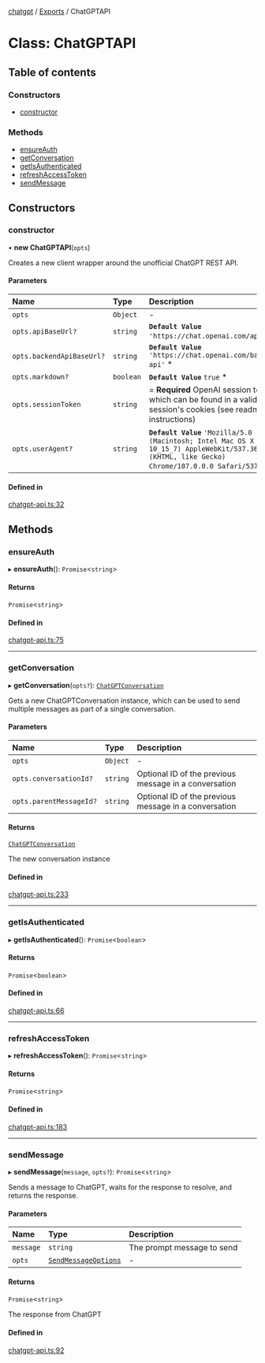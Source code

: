 [chatgpt](../readme.md) / [Exports](../modules.md) / ChatGPTAPI

# Class: ChatGPTAPI

## Table of contents

### Constructors

- [constructor](ChatGPTAPI.md#constructor)

### Methods

- [ensureAuth](ChatGPTAPI.md#ensureauth)
- [getConversation](ChatGPTAPI.md#getconversation)
- [getIsAuthenticated](ChatGPTAPI.md#getisauthenticated)
- [refreshAccessToken](ChatGPTAPI.md#refreshaccesstoken)
- [sendMessage](ChatGPTAPI.md#sendmessage)

## Constructors

### constructor

• **new ChatGPTAPI**(`opts`)

Creates a new client wrapper around the unofficial ChatGPT REST API.

#### Parameters

| Name | Type | Description |
| :------ | :------ | :------ |
| `opts` | `Object` | - |
| `opts.apiBaseUrl?` | `string` | **`Default Value`**  `'https://chat.openai.com/api'` * |
| `opts.backendApiBaseUrl?` | `string` | **`Default Value`**  `'https://chat.openai.com/backend-api'` * |
| `opts.markdown?` | `boolean` | **`Default Value`**  `true` * |
| `opts.sessionToken` | `string` | = **Required** OpenAI session token which can be found in a valid session's cookies (see readme for instructions) |
| `opts.userAgent?` | `string` | **`Default Value`**  `'Mozilla/5.0 (Macintosh; Intel Mac OS X 10_15_7) AppleWebKit/537.36 (KHTML, like Gecko) Chrome/107.0.0.0 Safari/537.36'` * |

#### Defined in

[chatgpt-api.ts:32](https://github.com/transitive-bullshit/chatgpt-api/blob/8e045b2/src/chatgpt-api.ts#L32)

## Methods

### ensureAuth

▸ **ensureAuth**(): `Promise`<`string`\>

#### Returns

`Promise`<`string`\>

#### Defined in

[chatgpt-api.ts:75](https://github.com/transitive-bullshit/chatgpt-api/blob/8e045b2/src/chatgpt-api.ts#L75)

___

### getConversation

▸ **getConversation**(`opts?`): [`ChatGPTConversation`](ChatGPTConversation.md)

Gets a new ChatGPTConversation instance, which can be used to send multiple
messages as part of a single conversation.

#### Parameters

| Name | Type | Description |
| :------ | :------ | :------ |
| `opts` | `Object` | - |
| `opts.conversationId?` | `string` | Optional ID of the previous message in a conversation |
| `opts.parentMessageId?` | `string` | Optional ID of the previous message in a conversation |

#### Returns

[`ChatGPTConversation`](ChatGPTConversation.md)

The new conversation instance

#### Defined in

[chatgpt-api.ts:233](https://github.com/transitive-bullshit/chatgpt-api/blob/8e045b2/src/chatgpt-api.ts#L233)

___

### getIsAuthenticated

▸ **getIsAuthenticated**(): `Promise`<`boolean`\>

#### Returns

`Promise`<`boolean`\>

#### Defined in

[chatgpt-api.ts:66](https://github.com/transitive-bullshit/chatgpt-api/blob/8e045b2/src/chatgpt-api.ts#L66)

___

### refreshAccessToken

▸ **refreshAccessToken**(): `Promise`<`string`\>

#### Returns

`Promise`<`string`\>

#### Defined in

[chatgpt-api.ts:183](https://github.com/transitive-bullshit/chatgpt-api/blob/8e045b2/src/chatgpt-api.ts#L183)

___

### sendMessage

▸ **sendMessage**(`message`, `opts?`): `Promise`<`string`\>

Sends a message to ChatGPT, waits for the response to resolve, and returns
the response.

#### Parameters

| Name | Type | Description |
| :------ | :------ | :------ |
| `message` | `string` | The prompt message to send |
| `opts` | [`SendMessageOptions`](../modules.md#sendmessageoptions) | - |

#### Returns

`Promise`<`string`\>

The response from ChatGPT

#### Defined in

[chatgpt-api.ts:92](https://github.com/transitive-bullshit/chatgpt-api/blob/8e045b2/src/chatgpt-api.ts#L92)
